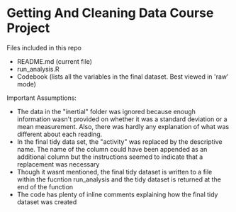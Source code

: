 Getting And Cleaning Data Course Project
========================================

Files included in this repo
- README.md (current file)
- run_analysis.R
- Codebook (lists all the variables in the final dataset. Best viewed in 'raw' mode)

Important Assumptions:
- The data in the "inertial" folder was ignored because enough information wasn't provided on whether it was a standard deviation or a mean measurement. Also, there was hardly any explanation of what was different about each reading. 
- In the final tidy data set, the "activity" was replaced by the descriptive name. The name of the column could have been appended as an additional column but the instructions seemed to indicate that a replacement was necessary
- Though it wasnt mentioned, the final tidy dataset is written to a file within the fucntion run_analysis and the tidy dataset is returned at the end of the function
- The code has plenty of inline comments explaining how the final tidy dataset was created

